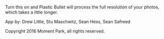 Turn this on and Plastic Bullet will process the full resolution of your photos, which takes a little longer.

App by: Drew Little, Stu Maschwitz, Sean Hess, Sean Safreed

Copyright 2016 Moment Park, all rights reserved.